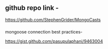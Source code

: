 ## github repo link -

https://github.com/StephenGrider/MongoCasts

###

mongoose connection best practices-

https://gist.github.com/pasupulaphani/9463004
